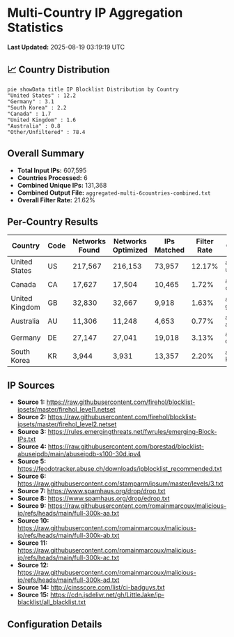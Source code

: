 # Multi-Country IP Aggregation Statistics

**Last Updated:** 2025-08-19 03:19:19 UTC

## 📈 Country Distribution

```mermaid
pie showData title IP Blocklist Distribution by Country
"United States" : 12.2
"Germany" : 3.1
"South Korea" : 2.2
"Canada" : 1.7
"United Kingdom" : 1.6
"Australia" : 0.8
"Other/Unfiltered" : 78.4
```

## Overall Summary

- **Total Input IPs:** 607,595
- **Countries Processed:** 6
- **Combined Unique IPs:** 131,368
- **Combined Output File:** `aggregated-multi-6countries-combined.txt`
- **Overall Filter Rate:** 21.62%

## Per-Country Results

| Country | Code | Networks Found | Networks Optimized | IPs Matched | Filter Rate | Output File |
|---------|------|----------------|--------------------|-----------|-----------|-----------|
| United States | US | 217,567 | 216,153 | 73,957 | 12.17% | `aggregated-us-only.txt` |
| Canada | CA | 17,627 | 17,504 | 10,465 | 1.72% | `aggregated-ca-only.txt` |
| United Kingdom | GB | 32,830 | 32,667 | 9,918 | 1.63% | `aggregated-gb-only.txt` |
| Australia | AU | 11,306 | 11,248 | 4,653 | 0.77% | `aggregated-au-only.txt` |
| Germany | DE | 27,147 | 27,041 | 19,018 | 3.13% | `aggregated-de-only.txt` |
| South Korea | KR | 3,944 | 3,931 | 13,357 | 2.20% | `aggregated-kr-only.txt` |

## IP Sources

- **Source 1:** https://raw.githubusercontent.com/firehol/blocklist-ipsets/master/firehol_level1.netset
- **Source 2:** https://raw.githubusercontent.com/firehol/blocklist-ipsets/master/firehol_level2.netset
- **Source 3:** https://rules.emergingthreats.net/fwrules/emerging-Block-IPs.txt
- **Source 4:** https://raw.githubusercontent.com/borestad/blocklist-abuseipdb/main/abuseipdb-s100-30d.ipv4
- **Source 5:** https://feodotracker.abuse.ch/downloads/ipblocklist_recommended.txt
- **Source 6:** https://raw.githubusercontent.com/stamparm/ipsum/master/levels/3.txt
- **Source 7:** https://www.spamhaus.org/drop/drop.txt
- **Source 8:** https://www.spamhaus.org/drop/edrop.txt
- **Source 9:** https://raw.githubusercontent.com/romainmarcoux/malicious-ip/refs/heads/main/full-300k-aa.txt
- **Source 10:** https://raw.githubusercontent.com/romainmarcoux/malicious-ip/refs/heads/main/full-300k-ab.txt
- **Source 11:** https://raw.githubusercontent.com/romainmarcoux/malicious-ip/refs/heads/main/full-300k-ac.txt
- **Source 12:** https://raw.githubusercontent.com/romainmarcoux/malicious-ip/refs/heads/main/full-300k-ad.txt
- **Source 14:** http://cinsscore.com/list/ci-badguys.txt
- **Source 15:** https://cdn.jsdelivr.net/gh/LittleJake/ip-blacklist/all_blacklist.txt

## Configuration Details


